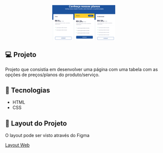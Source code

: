 <div align="center">
<img alt="Capa do projeto" src="assets/table.PNG" width="40%">
</div>

## 💻 Projeto

Projeto que consistia em desenvolver uma página com uma tabela com as opções de preços/planos do produto/serviço.

## 🚀 Tecnologias

<ul>
  <li>HTML</li>
  <li>CSS</li>
</ul>

## 🔖 Layout do Projeto

O layout pode ser visto através do Figma

[Layout Web](https://www.figma.com/file/x9YOfpqjjZP8nICb4TtAju/DD-Pricing-Table-Copy?fuid=1044716808414252537)
